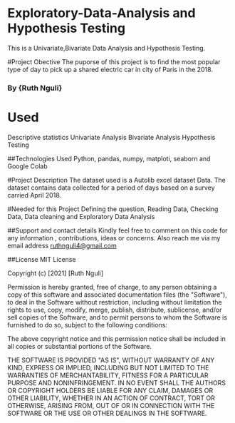# Exploratory-Data-Analysis and Hypothesis Testing 

This is a Univariate,Bivariate Data Analysis and Hypothesis Testing.

#Project Obective
The puporse of this project is to find the most popular type of day to pick up a shared electric car in city of Paris in the 2018.

### By **{Ruth Nguli}**

# Used
Descriptive statistics 
Univariate Analysis
Bivariate Analysis
Hypothesis Testing

##Technologies Used
Python, pandas, numpy, matploti, seaborn and Google Colab

#Project Description
The dataset used is a Autolib excel dataset Data. The dataset contains data collected for a period of days based on a survey carried April 2018.

#Needed for this Project
Defining the question, Reading Data, Checking Data, Data cleaning and Exploratory Data Analysis

##Support and contact details
Kindly feel free to comment on this code for any information , contributions, ideas or concerns. Also reach me via my email address ruthnguli4@gmail.com

##License
MIT License

Copyright (c) [2021] [Ruth Nguli]

Permission is hereby granted, free of charge, to any person obtaining a copy of this software and associated documentation files (the "Software"), to deal in the Software without restriction, including without limitation the rights to use, copy, modify, merge, publish, distribute, sublicense, and/or sell copies of the Software, and to permit persons to whom the Software is furnished to do so, subject to the following conditions:

The above copyright notice and this permission notice shall be included in all copies or substantial portions of the Software.

THE SOFTWARE IS PROVIDED "AS IS", WITHOUT WARRANTY OF ANY KIND, EXPRESS OR IMPLIED, INCLUDING BUT NOT LIMITED TO THE WARRANTIES OF MERCHANTABILITY, FITNESS FOR A PARTICULAR PURPOSE AND NONINFRINGEMENT. IN NO EVENT SHALL THE AUTHORS OR COPYRIGHT HOLDERS BE LIABLE FOR ANY CLAIM, DAMAGES OR OTHER LIABILITY, WHETHER IN AN ACTION OF CONTRACT, TORT OR OTHERWISE, ARISING FROM, OUT OF OR IN CONNECTION WITH THE SOFTWARE OR THE USE OR OTHER DEALINGS IN THE SOFTWARE.
